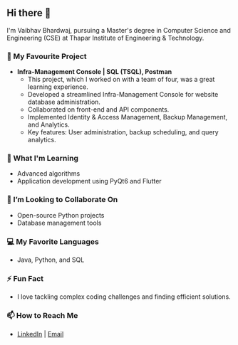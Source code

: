 ## Hi there 👋

I'm Vaibhav Bhardwaj, pursuing a Master's degree in Computer Science and Engineering (CSE) at Thapar Institute of Engineering & Technology.

### 🔭 My Favourite Project
- **Infra-Management Console | SQL (TSQL), Postman**
  - This project, which I worked on with a team of four, was a great learning experience.
  - Developed a streamlined Infra-Management Console for website database administration.
  - Collaborated on front-end and API components.
  - Implemented Identity & Access Management, Backup Management, and Analytics.
  - Key features: User administration, backup scheduling, and query analytics.

### 🌱 What I'm Learning
- Advanced algorithms
- Application development using PyQt6 and Flutter

### 👯 I’m Looking to Collaborate On
- Open-source Python projects
- Database management tools

### 💻 My Favorite Languages
- Java, Python, and SQL

### ⚡ Fun Fact
- I love tackling complex coding challenges and finding efficient solutions.

### 📫 How to Reach Me
- [LinkedIn](https://www.linkedin.com/in/vaibhav-bhardwaj-6b9a88213/) | [Email](mailto:bvaibhav9996@gmail.com)
